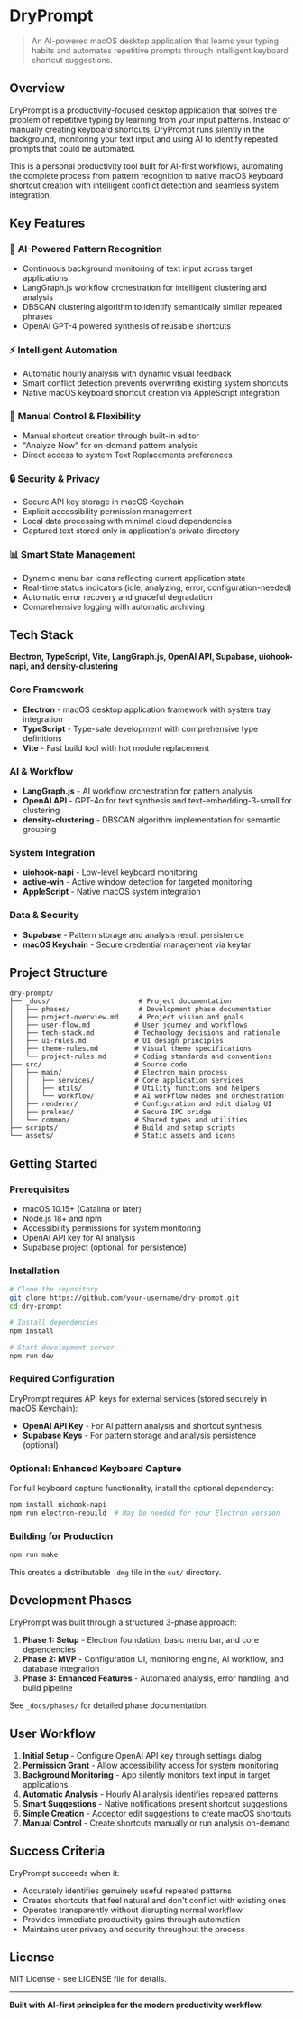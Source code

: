 # DryPrompt

> An AI-powered macOS desktop application that learns your typing habits and automates repetitive prompts through intelligent keyboard shortcut suggestions.

## Overview

DryPrompt is a productivity-focused desktop application that solves the problem of repetitive typing by learning from your input patterns. Instead of manually creating keyboard shortcuts, DryPrompt runs silently in the background, monitoring your text input and using AI to identify repeated prompts that could be automated.

This is a personal productivity tool built for AI-first workflows, automating the complete process from pattern recognition to native macOS keyboard shortcut creation with intelligent conflict detection and seamless system integration.

## Key Features

### 🤖 **AI-Powered Pattern Recognition**
- Continuous background monitoring of text input across target applications
- LangGraph.js workflow orchestration for intelligent clustering and analysis
- DBSCAN clustering algorithm to identify semantically similar repeated phrases
- OpenAI GPT-4 powered synthesis of reusable shortcuts

### ⚡ **Intelligent Automation**
- Automatic hourly analysis with dynamic visual feedback
- Smart conflict detection prevents overwriting existing system shortcuts
- Native macOS keyboard shortcut creation via AppleScript integration

### 🎯 **Manual Control & Flexibility**
- Manual shortcut creation through built-in editor
- "Analyze Now" for on-demand pattern analysis
- Direct access to system Text Replacements preferences

### 🔒 **Security & Privacy**
- Secure API key storage in macOS Keychain
- Explicit accessibility permission management
- Local data processing with minimal cloud dependencies
- Captured text stored only in application's private directory

### 📊 **Smart State Management**
- Dynamic menu bar icons reflecting current application state
- Real-time status indicators (idle, analyzing, error, configuration-needed)
- Automatic error recovery and graceful degradation
- Comprehensive logging with automatic archiving

## Tech Stack

**Electron, TypeScript, Vite, LangGraph.js, OpenAI API, Supabase, uiohook-napi, and density-clustering**

### Core Framework
- **Electron** - macOS desktop application framework with system tray integration
- **TypeScript** - Type-safe development with comprehensive type definitions
- **Vite** - Fast build tool with hot module replacement

### AI & Workflow
- **LangGraph.js** - AI workflow orchestration for pattern analysis
- **OpenAI API** - GPT-4o for text synthesis and text-embedding-3-small for clustering
- **density-clustering** - DBSCAN algorithm implementation for semantic grouping

### System Integration
- **uiohook-napi** - Low-level keyboard monitoring
- **active-win** - Active window detection for targeted monitoring
- **AppleScript** - Native macOS system integration

### Data & Security
- **Supabase** - Pattern storage and analysis result persistence
- **macOS Keychain** - Secure credential management via keytar

## Project Structure

```
dry-prompt/
├── _docs/                      # Project documentation
│   ├── phases/                 # Development phase documentation
│   ├── project-overview.md     # Project vision and goals
│   ├── user-flow.md           # User journey and workflows
│   ├── tech-stack.md          # Technology decisions and rationale
│   ├── ui-rules.md            # UI design principles
│   ├── theme-rules.md         # Visual theme specifications
│   └── project-rules.md       # Coding standards and conventions
├── src/                       # Source code
│   ├── main/                  # Electron main process
│   │   ├── services/          # Core application services
│   │   ├── utils/             # Utility functions and helpers
│   │   └── workflow/          # AI workflow nodes and orchestration
│   ├── renderer/              # Configuration and edit dialog UI
│   ├── preload/               # Secure IPC bridge
│   └── common/                # Shared types and utilities
├── scripts/                   # Build and setup scripts
└── assets/                    # Static assets and icons
```

## Getting Started

### Prerequisites
- macOS 10.15+ (Catalina or later)
- Node.js 18+ and npm
- Accessibility permissions for system monitoring
- OpenAI API key for AI analysis
- Supabase project (optional, for persistence)

### Installation
```bash
# Clone the repository
git clone https://github.com/your-username/dry-prompt.git
cd dry-prompt

# Install dependencies
npm install

# Start development server
npm run dev
```

### Required Configuration
DryPrompt requires API keys for external services (stored securely in macOS Keychain):
- **OpenAI API Key** - For AI pattern analysis and shortcut synthesis
- **Supabase Keys** - For pattern storage and analysis persistence (optional)

### Optional: Enhanced Keyboard Capture
For full keyboard capture functionality, install the optional dependency:
```bash
npm install uiohook-napi
npm run electron-rebuild  # May be needed for your Electron version
```

### Building for Production
```bash
npm run make
```
This creates a distributable `.dmg` file in the `out/` directory.

## Development Phases

DryPrompt was built through a structured 3-phase approach:

1. **Phase 1: Setup** - Electron foundation, basic menu bar, and core dependencies
2. **Phase 2: MVP** - Configuration UI, monitoring engine, AI workflow, and database integration
3. **Phase 3: Enhanced Features** - Automated analysis, error handling, and build pipeline

See `_docs/phases/` for detailed phase documentation.

## User Workflow

1. **Initial Setup** - Configure OpenAI API key through settings dialog
2. **Permission Grant** - Allow accessibility access for system monitoring
3. **Background Monitoring** - App silently monitors text input in target applications
4. **Automatic Analysis** - Hourly AI analysis identifies repeated patterns
5. **Smart Suggestions** - Native notifications present shortcut suggestions
6. **Simple Creation** - Acceptor edit suggestions to create macOS shortcuts
7. **Manual Control** - Create shortcuts manually or run analysis on-demand

## Success Criteria

DryPrompt succeeds when it:
- Accurately identifies genuinely useful repeated patterns
- Creates shortcuts that feel natural and don't conflict with existing ones
- Operates transparently without disrupting normal workflow
- Provides immediate productivity gains through automation
- Maintains user privacy and security throughout the process

## License

MIT License - see LICENSE file for details.

---

**Built with AI-first principles for the modern productivity workflow.** 
